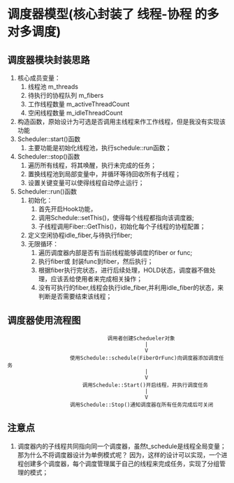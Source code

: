# 调度器模型(核心封装了 线程-协程 的多对多调度)

## 调度器模块封装思路
1. 核心成员变量：
   1. 线程池 m_threads
   2. 待执行的协程队列 m_fibers
   3. 工作线程数量 m_activeThreadCount
   4. 空闲线程数量 m_idleThreadCount
2. 构造函数，原始设计为可选是否调用主线程来作工作线程，但是我没有实现该功能
3. Scheduler::start()函数
   1. 主要功能是初始化线程池，执行schedule::run函数；
4. Scheduler::stop()函数
   1. 遍历所有线程，将其唤醒，执行未完成的任务；
   2. 置换线程池到局部变量中，并循环等待回收所有子线程；
   3. 设置关键变量可以使得线程自动停止运行；
5. Scheduler::run()函数
   1. 初始化：
      1. 首先开启Hook功能，
      2. 调用Schedule::setThis()，使得每个线程都指向该调度器;
      3. 子线程调用Fiber::GetThis()，初始化每个子线程的协程配置；
   2. 定义空闲协程idle_fiber,与待执行fiber;
   3. 无限循环：
      1. 遍历调度器内部是否有当前线程能够调度的fiber or func;
      2. 执行fiber或 封装func到fiber，然后执行；
      3. 根据fiber执行完状态，进行后续处理，HOLD状态，调度器不做处理，应该丢给使用者来完成相关操作；
      4. 没有可执行的fiber,线程会执行idle_fiber,并利用idle_fiber的状态，来判断是否需要结束该线程；
   
## 调度器使用流程图
```
                                调用者创建Schedueler对象
                                            |
                                            V
                    使用Schedule::schedule(FiberOrFunc)向调度器添加调度任务
                                            |
                                            V
                        调用Schedule::Start()开启线程，并执行调度任务
                                            |
                                            V
                    调用Schedule::Stop()通知调度器在所有任务完成后可关闭
```

## 注意点
1. 调度器内的子线程共同指向同一个调度器，虽然t_schedule是线程全局变量；那为什么不将调度器设计为单例模式呢？ 因为，这样的设计可以实现，一个进程创建多个调度器，每个调度管理属于自己的线程来完成任务，实现了分组管理的模式；